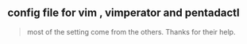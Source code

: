 config file for vim , vimperator and pentadactl
-----------------------------------------------

> most of the setting come from the others.
Thanks for their help.
